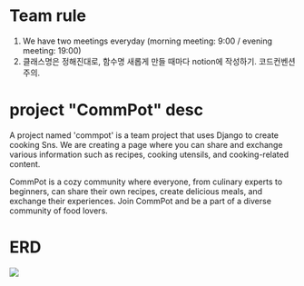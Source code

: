 # Team rule
1. We have two meetings everyday (morning meeting: 9:00 / evening meeting: 19:00)
2. 클래스명은 정해진대로, 함수명 새롭게 만들 때마다 notion에 작성하기. 코드컨벤션 주의.

# project "CommPot" desc
A project named 'commpot' is a team project that uses Django to create cooking Sns.
We are creating a page where you can share and exchange various information such as recipes, cooking utensils, and cooking-related content.

CommPot is a cozy community where everyone, from culinary experts to beginners, can share their own recipes, create delicious meals, and exchange their experiences. Join CommPot and be a part of a diverse community of food lovers.

# ERD
![](/요리_팀과제_(2).png)
